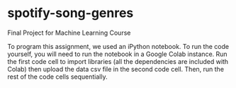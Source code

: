 # spotify-song-genres
Final Project for Machine Learning Course

To program this assignment, we used an iPython notebook. To run the code yourself, you will need to run the notebook in a Google Colab instance. Run the first code cell to import libraries (all the dependencies are included with Colab) then upload the data csv file in the second code cell. Then, run the rest of the code cells sequentially.
